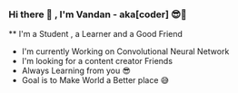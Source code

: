 ### Hi there 👋 , I'm Vandan - aka[coder]  😎🤘

** I'm a Student , a Learner and a Good Friend 
- I'm currently Working on Convolutional Neural Network 
- I'm looking for a content creator Friends
- Always Learning from you 😎
- Goal is to Make World a Better place 😅



